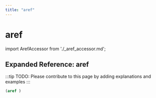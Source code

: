 ```yaml
---
title: "aref"
---
```


# aref

import ArefAccessor from './_aref_accessor.md';

<ArefAccessor />

## Expanded Reference: aref

:::tip
TODO: Please contribute to this page by adding explanations and examples
:::

```lisp
(aref )
```
